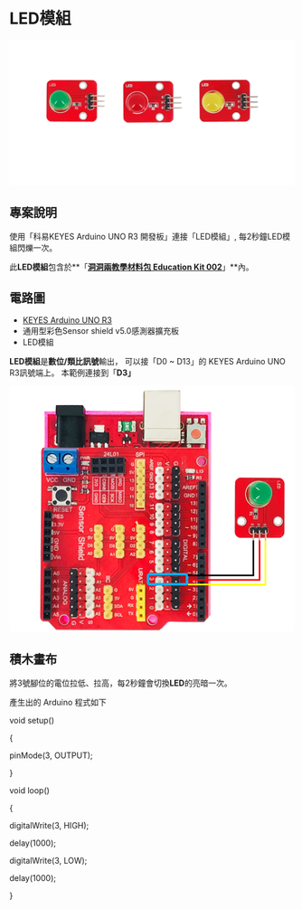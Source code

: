 # LED模組

![](../../.gitbook/assets/0%20%2813%29.png)

## 專案說明

使用「科易KEYES Arduino UNO R3 開發板」連接「LED模組」, 每2秒鐘LED模組閃爍一次。

此**LED模組**包含於**「**[洞洞兩教學材料包 Education Kit 002](https://www.robotkingdom.com.tw/product/rk-education-kit-002/)**」**內。

## 電路圖

* [KEYES Arduino UNO R3](https://www.robotkingdom.com.tw/product/keyes-uno-r3/)
* 通用型彩色Sensor shield v5.0感測器擴充板
* LED模組

**LED模組**是**數位/類比訊號**輸出， 可以接「D0 ~ D13」的 KEYES Arduino UNO R3訊號端上。 本範例連接到「**D3」**

![](../../.gitbook/assets/1%20%287%29.png)

## 積木畫布

將3號腳位的電位拉低、拉高，每2秒鐘會切換**LED**的亮暗一次。

產生出的 Arduino 程式如下

void setup\(\)

{

 pinMode\(3, OUTPUT\);

}

void loop\(\)

{

 digitalWrite\(3, HIGH\);

 delay\(1000\);

 digitalWrite\(3, LOW\);

 delay\(1000\);

}

